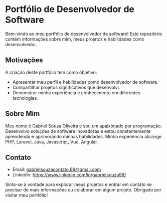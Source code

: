 # Portfólio de Desenvolvedor de Software

Bem-vindo ao meu portfólio de desenvolvedor de software! Este repositório contém informações sobre mim, meus projetos e habilidades como desenvolvedor.

## Motivações

A criação deste portfólio tem como objetivo:

- Apresentar meu perfil e habilidades como desenvolvedor de software.
- Compartilhar projetos significativos que desenvolvi.
- Demonstrar minha experiência e conhecimento em diferentes tecnologias.

## Sobre Mim

Meu nome é Gabriel Souza Oliveira e sou um apaixonado por programação. Desenvolvo soluções de software inovadoras e estou constantemente aprendendo e aprimorando minhas habilidades. Minha experiência abrange PHP, Laravel, Java, Javascript, Vue, Angular.

## Contato

- Email: gabrielsouzacontato.99@gmail.com
- LinkedIn: https://www.linkedin.com/in/gabrielsouza99/

Sinta-se à vontade para explorar meus projetos e entrar em contato se precisar de mais informações ou colaborar em algum projeto. Obrigado por visitar meu portfólio!


